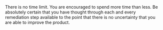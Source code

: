 There is no time limit. You are encouraged to spend more time than less. Be absolutely certain that you have thought through each and every remediation step available to the point that there is no uncertainty that you are able to improve the product.